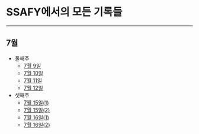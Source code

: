 # SSAFY에서의 모든 기록들
-------
## 7월
- 둘째주
  - [7월 9일](https://github.com/hjuohj1022/TIL/blob/master/7.9.md) 
  - [7월 10일](https://github.com/hjuohj1022/TIL/blob/master/7.10.md) 
  - [7월 11일](https://github.com/hjuohj1022/TIL/blob/master/7.11.md)
  - [7월 12일](https://github.com/hjuohj1022/TIL/blob/master/7.12.md)
- 셋째주
  - [7월 15일(1)](https://github.com/hjuohj1022/TIL/blob/master/01-fundamentals-of-python.ipynb)
  - [7월 15일(2)](https://github.com/hjuohj1022/TIL/blob/master/02-data-types.ipynb)
  - [7월 16일(1)](https://github.com/hjuohj1022/TIL/blob/master/03-type-conversion.ipynb)
  - [7월 16일(2)](https://github.com/hjuohj1022/TIL/blob/master/04-operator.ipynb)

